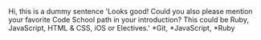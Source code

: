 Hi, this is a dummy sentence
'Looks good! Could you also please mention your favorite Code School path in your introduction? This could be Ruby, JavaScript, HTML & CSS, iOS or Electives.'
*Git, *JavaScript, *Ruby
